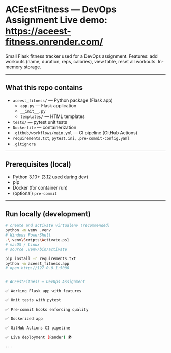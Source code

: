 # ACEestFitness — DevOps Assignment Live demo: https://aceest-fitness.onrender.com/

Small Flask fitness tracker used for a DevOps assignment.
Features: add workouts (name, duration, reps, calories), view table, reset all workouts. In-memory storage.

---

## What this repo contains
- `aceest_fitness/` — Python package (Flask app)
  - `app.py` — Flask application
  - `__init__.py`
  - `templates/` — HTML templates
- `tests/` — pytest unit tests
- `Dockerfile` — containerization
- `.github/workflows/main.yml` — CI pipeline (GitHub Actions)
- `requirements.txt`, `pytest.ini`, `.pre-commit-config.yaml`
- `.gitignore`

---

## Prerequisites (local)
- Python 3.10+ (3.12 used during dev)
- pip
- Docker (for container run)
- (optional) `pre-commit`

---

## Run locally (development)
```bash
# create and activate virtualenv (recommended)
python -m venv .venv
# Windows PowerShell
.\.venv\Scripts\Activate.ps1
# macOS / Linux
# source .venv/bin/activate

pip install -r requirements.txt
python -m aceest_fitness.app
# open http://127.0.0.1:5000


# ACEestFitness — DevOps Assignment

✅ Working Flask app with features

✅ Unit tests with pytest

✅ Pre-commit hooks enforcing quality

✅ Dockerized app

✅ GitHub Actions CI pipeline

✅ Live deployment (Render) 🌍

...

